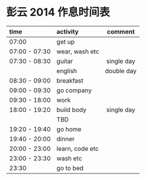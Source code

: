 # 彭云 2014 作息时间表

| time          | activity           | comment       |
| :----------   | :--------------    | :-----------: |
| 07:00         | get up             |               |
| 07:00 - 07:30 | wear, wash etc     |               |
| 07:30 - 08:30 | guitar             | single day    |
|               | english            | double day    |
| 08:30 - 09:00 | breakfast          |               |
| 09:00 - 09:30 | go company         |               |
| 09:30 - 18:00 | work               |               |
| 18:00 - 19:20 | build body         | single day    |
|               | TBD                |               |
| 19:20 - 19:40 | go home            |               |
| 19:40 - 20:00 | dinner             |               |
| 20:00 - 23:00 | learn, code etc    |               |
| 23:00 - 23:30 | wash etc           |               |
| 23:30         | go to bed          |               |